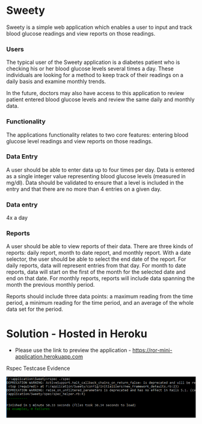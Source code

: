 # Sweety

Sweety is a simple web application which enables a user to input and 
track blood glucose readings and view reports on those readings.

### Users

The typical user of the Sweety application is a diabetes patient who is 
checking his or her blood glucose levels several times a day. These 
individuals are looking for a method to keep track of their readings 
on a daily basis and examine monthly trends.

In the future, doctors may also have access to this application to 
review patient entered blood glucose levels and review the same daily 
and monthly data.

### Functionality

The applications functionality relates to two core features: entering 
blood glucose level readings and view reports on those readings.

### Data Entry
A user should be able to enter data up to four times per day. Data is 
entered as a single integer value representing blood glucose levels 
(measured in mg/dl). Data should be validated to ensure that a level is 
included in the entry and that there are no more than 4 entries on a given day.

### Data entry
4x a day

### Reports

A user should be able to view reports of their data. There are three 
kinds of reports: daily report, month to date report, and monthly 
report. With a date selector, the user should be able to select the 
end date of the report. For daily reports, data will represent entries 
from that day. For month to date reports, data will start on the first 
of the month for the selected date and end on that date. For monthly 
reports, reports will include data spanning the month the previous monthly period.

Reports should include three data points: a maximum reading from the time 
period, a minimum reading for the time period, and an average of the whole 
data set for the period.

# Solution - Hosted in Heroku

* Please use the link to preview the application -  https://ror-mini-application.herokuapp.com

Rspec Testcase Evidence

![rspec result](https://github.com/aswin-ryuk/Sweety/blob/master/public/Testcase%20results.PNG)
